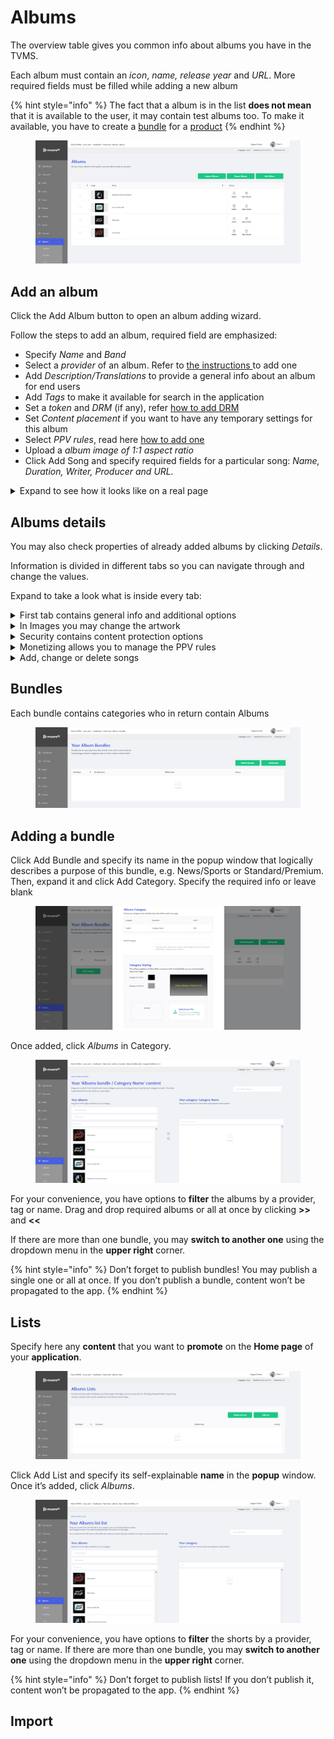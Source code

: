 # Albums

The overview table gives you common info about albums you have in the TVMS.

Each album must contain an _icon_, _name, release year_ and _URL_. More required fields must be filled while adding a new album

{% hint style="info" %}
The fact that a album is in the list **does not mean** that it is available to the user, it may contain test albums too. To make it available, you have to create a [bundle](albums.md#bundles) for a [product](../inventory/inventory.md)
{% endhint %}

<figure><img src="../../.gitbook/assets/Без имени (134).png" alt=""><figcaption></figcaption></figure>

## Add an album <a href="#add-an-album" id="add-an-album"></a>

Click the Add Album button to open an album adding wizard.

Follow the steps to add an album, required field are emphasized:

* Specify _Name_ and _Band_
* Select a _provider_ of an album. Refer to [the instructions ](settings.md#providers)to add one
* Add _Description/Translations_ to provide a general info about an album for end users
* Add _Tags_ to make it available for search in the application
* Set a _token_ and _DRM_ (if any), refer [how to add DRM](drm-and-tokens.md)
* Set _Content placement_ if you want to have any temporary settings for this album
* Select _PPV rules_, read here [how to add one](pay-per-view.md)
* Upload a _album image of 1:1 aspect ratio_
* Click Add Song and specify required fields for a particular song: _Name, Duration, Writer, Producer and URL._

<details>

<summary>Expand to see how it looks like on a real page</summary>

<img src="../../.gitbook/assets/Albums page.png" alt="" data-size="original">

</details>

## Albums details <a href="#albums-details" id="albums-details"></a>

You may also check properties of already added albums by clicking _Details_.

Information is divided in different tabs so you can navigate through and change the values.

Expand to take a look what is inside every tab:

<details>

<summary>First tab contains general info and additional options</summary>

<img src="../../.gitbook/assets/album details.png" alt="" data-size="original">

</details>

<details>

<summary>In Images you may change the artwork</summary>

<img src="../../.gitbook/assets/album details image.png" alt="" data-size="original">

</details>

<details>

<summary>Security contains content protection options</summary>

<img src="../../.gitbook/assets/album details security.png" alt="" data-size="original">

</details>

<details>

<summary>Monetizing allows you to manage the PPV rules</summary>

<img src="../../.gitbook/assets/album details monetizing.png" alt="" data-size="original">

</details>

<details>

<summary>Add, change or delete songs</summary>

<img src="../../.gitbook/assets/album details songs.png" alt="" data-size="original">

</details>

## Bundles

Each bundle contains categories who in return contain Albums

<figure><img src="../../.gitbook/assets/Без имени (142).png" alt=""><figcaption></figcaption></figure>

## Adding a bundle <a href="#adding-a-bundle" id="adding-a-bundle"></a>

Click Add Bundle and specify its name in the popup window that logically describes a purpose of this bundle, e.g. News/Sports or Standard/Premium. Then, expand it and click Add Category. Specify the required info or leave blank

<figure><img src="../../.gitbook/assets/Без имени (143).png" alt=""><figcaption></figcaption></figure>

Once added, click _Albums_ in Category.

<figure><img src="../../.gitbook/assets/Без имени (144).png" alt=""><figcaption></figcaption></figure>

For your convenience, you have options to **filter** the albums by a provider, tag or name. Drag and drop required albums or all at once by clicking **>>** and **<<**

If there are more than one bundle, you may **switch to another one** using the dropdown menu in the **upper right** corner.

{% hint style="info" %}
Don’t forget to publish bundles! You may publish a single one or all at once. If you don’t publish a bundle, content won’t be propagated to the app.
{% endhint %}

## Lists

Specify here any **content** that you want to **promote** on the **Home page** of your **application**.

<figure><img src="../../.gitbook/assets/Без имени (145).png" alt=""><figcaption></figcaption></figure>

Click Add List and specify its self-explainable **name** in the **popup** window. Once it’s added, click _Albums_.

<figure><img src="../../.gitbook/assets/Без имени (146).png" alt=""><figcaption></figcaption></figure>

For your convenience, you have options to **filter** the shorts by a provider, tag or name. If there are more than one bundle, you may **switch to another one** using the dropdown menu in the **upper right** corner.

{% hint style="info" %}
Don’t forget to publish lists! If you don’t publish it, content won’t be propagated to the app.
{% endhint %}

## Import
